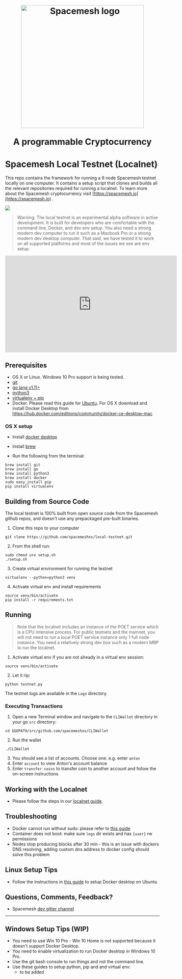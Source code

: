 <h1 align="center"><a href="https://spacemesh.io"><img width="400" src="https://spacemesh.io/content/images/2019/05/black_logo_hp.png" alt="Spacemesh logo" /></a><p align="center">A programmable Cryptocurrency</p></h1>

# Spacemesh Local Testnet (Localnet)

This repo contains the framework for running a 6 node Spacemesh testnet locally on one computer.
It contains a setup script that clones and builds all the relevant repositories required for running a localnet.
To learn more about the Spacemesh cryptocurrency visit [https://spacemesh.io](https://spacemesh.io) .

<img src="https://spacemesh.io/content/images/2019/07/localnet_and_wallet.jpg">

> Warning: The local testnet is an experimental alpha software in active development. It is built for developers who are comfortable with the command line, Docker, and dev env setup. You also need a strong modern dev computer to run it such as a Macbook Pro or a strong modern dev desktop computer. That said, we have tested it to work on all supported platforms and most of the issues we see are env setup.

<p><iframe width="560" height="315" src="https://www.youtube-nocookie.com/embed/IZvmzm8MzU8" frameborder="0" allow="accelerometer; autoplay; encrypted-media; gyroscope; picture-in-picture" allowfullscreen></iframe></p>

## Prerequisites
- OS X or Linux. Windows 10 Pro support is being tested.
- [git](https://git-scm.com/)
- [go lang v1.11+](https://golang.org/)
- [python3](https://www.python.org/downloads/)
- [virtualenv + pip](https://docs.python.org/3/library/venv.html)
- Docker. Please read this guide for [Ubuntu](https://www.digitalocean.com/community/tutorials/how-to-install-and-use-docker-on-ubuntu-18-04). For OS X download and install Docker Desktop from https://hub.docker.com/editions/community/docker-ce-desktop-mac

### OS X setup
- Install [docker desktop](https://www.docker.com/)
- Install [brew](https://brew.sh/)

- Run the following from the terminal:
```
brew install git
brew install go
brew install python3
brew install docker
sudo easy_install pip
pip install virtualenv
```

## Building from Source Code
The local testnet is 100% built from open source code from the Spacemesh github repos, and doesn't use any prepackaged pre-built binaries.

1. Clone this repo to your computer
```
git clone https://github.com/spacemeshos/local-testnet.git
```

2. From the shell run:
```
sudo chmod u+x setup.sh
./setup.sh
```

3. Create virtual environment for running the testnet
```
virtualenv --python=python3 venv
```

4. Activate virtual env and install requirements
```
source venv/bin/activate
pip install -r requirements.txt
```

## Running

> Note that the localnet includes an instance of the POET service which is a CPU intensive process. For public testnets and the mainnet, you will not need to run a local POET service instance only 1 full node instance. You need a relatively strong dev box such as a modern MBP to run the localnet.

1. Activate virtual env if you are not already in a virtual env session:
```
source venv/bin/activate
```

2. Let it rip:
```
python testnet.py
```

The testnet logs are available in the `Logs` directory.

### Executing Transactions

1. Open a new Terminal window and navigate to the `CLIWallet` directory in your go `src` directory:

```
cd $GOPATH/src/github.com/spacemeshos/CLIWallet
```

2. Run the wallet
```
./CLIWallet
```
3. You should see a list of accounts. Choose one. e.g. enter `anton`
4. Enter `account`  to view Anton's account balance
5. Enter `transfer coins` to transfer coin to another account and follow the on-screen instructions

## Working with the Localnet
- Please follow the steps in our [localnet guide](https://testnet.spacemesh.io/#/local).

## Troubleshooting
- Docker cannot run without sudo: please refer to [this guide](https://www.digitalocean.com/community/tutorials/how-to-install-and-use-docker-on-ubuntu-18-04)
- Container does not boot: make sure `logs` dir exists and has `{user}` rw permissions
- Nodes stop producing blocks after 30 min - this is an issue with dockers DNS resolving, adding custom dns address to docker config should solve this problem

## Linux Setup Tips
- Follow the instructions in [this guide](https://www.digitalocean.com/community/tutorials/how-to-install-and-use-docker-on-ubuntu-18-04) to setup Docker desktop on Ubuntu

## Questions, Comments, Feedback?
- Spacemesh [dev gitter channel](https://gitter.im/spacemesh-os/Lobby)

---

## Windows Setup Tips (WIP)
- You need to use Win 10 Pro - Win 10 Home is not supported because it doesn't support Docker Desktop.
- You need to enable virtualization to run Docker desktop in Windows 10 Pro.
- Use the git bash console to run things and not the command line.
- Use these guides to setup python, pip and and virtual env:
  - to be added
